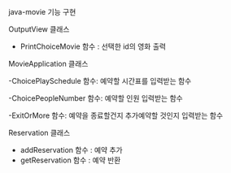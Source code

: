
java-movie 기능 구현


OutputView 클래스

- PrintChoiceMovie 함수 : 선택한 id의 영화 출력

MovieApplication 클래스

-ChoicePlaySchedule 함수: 예약할 시간표를 입력받는 함수

-ChoicePeopleNumber 함수: 예약할 인원 입력받는 함수

-ExitOrMore 함수: 예약을 종료할건지 추가예약할 것인지 입력받는 함수


Reservation 클래스
- addReservation 함수 : 예약 추가
- getReservation 함수 : 예약 반환
    